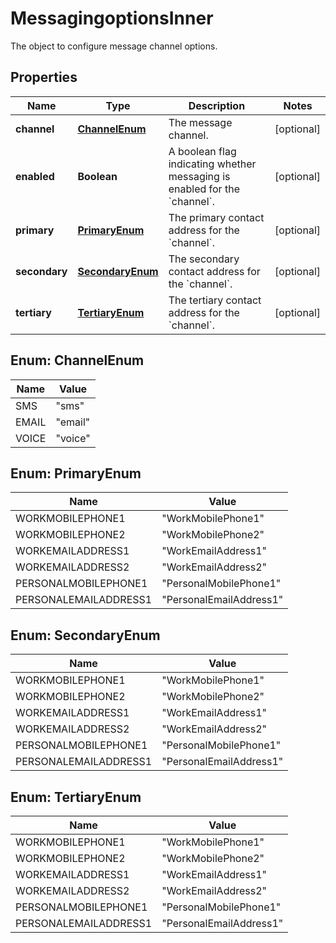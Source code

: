 

# MessagingoptionsInner

The object to configure message channel options.

## Properties

| Name | Type | Description | Notes |
|------------ | ------------- | ------------- | -------------|
|**channel** | [**ChannelEnum**](#ChannelEnum) | The message channel. |  [optional] |
|**enabled** | **Boolean** | A boolean flag indicating whether messaging is enabled for the &#x60;channel&#x60;. |  [optional] |
|**primary** | [**PrimaryEnum**](#PrimaryEnum) | The primary contact address for the &#x60;channel&#x60;. |  [optional] |
|**secondary** | [**SecondaryEnum**](#SecondaryEnum) | The secondary contact address for the &#x60;channel&#x60;. |  [optional] |
|**tertiary** | [**TertiaryEnum**](#TertiaryEnum) | The tertiary contact address for the &#x60;channel&#x60;. |  [optional] |



## Enum: ChannelEnum

| Name | Value |
|---- | -----|
| SMS | &quot;sms&quot; |
| EMAIL | &quot;email&quot; |
| VOICE | &quot;voice&quot; |



## Enum: PrimaryEnum

| Name | Value |
|---- | -----|
| WORKMOBILEPHONE1 | &quot;WorkMobilePhone1&quot; |
| WORKMOBILEPHONE2 | &quot;WorkMobilePhone2&quot; |
| WORKEMAILADDRESS1 | &quot;WorkEmailAddress1&quot; |
| WORKEMAILADDRESS2 | &quot;WorkEmailAddress2&quot; |
| PERSONALMOBILEPHONE1 | &quot;PersonalMobilePhone1&quot; |
| PERSONALEMAILADDRESS1 | &quot;PersonalEmailAddress1&quot; |



## Enum: SecondaryEnum

| Name | Value |
|---- | -----|
| WORKMOBILEPHONE1 | &quot;WorkMobilePhone1&quot; |
| WORKMOBILEPHONE2 | &quot;WorkMobilePhone2&quot; |
| WORKEMAILADDRESS1 | &quot;WorkEmailAddress1&quot; |
| WORKEMAILADDRESS2 | &quot;WorkEmailAddress2&quot; |
| PERSONALMOBILEPHONE1 | &quot;PersonalMobilePhone1&quot; |
| PERSONALEMAILADDRESS1 | &quot;PersonalEmailAddress1&quot; |



## Enum: TertiaryEnum

| Name | Value |
|---- | -----|
| WORKMOBILEPHONE1 | &quot;WorkMobilePhone1&quot; |
| WORKMOBILEPHONE2 | &quot;WorkMobilePhone2&quot; |
| WORKEMAILADDRESS1 | &quot;WorkEmailAddress1&quot; |
| WORKEMAILADDRESS2 | &quot;WorkEmailAddress2&quot; |
| PERSONALMOBILEPHONE1 | &quot;PersonalMobilePhone1&quot; |
| PERSONALEMAILADDRESS1 | &quot;PersonalEmailAddress1&quot; |



